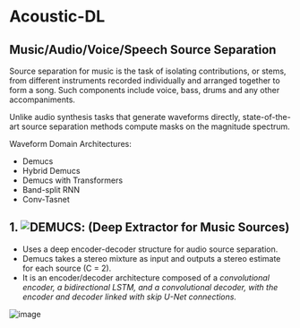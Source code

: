 # Acoustic-DL

## Music/Audio/Voice/Speech Source Separation

Source separation for music is the task of isolating contributions, or stems, from different instruments recorded individually and arranged together to form a song. Such
components include voice, bass, drums and any other accompaniments.

Unlike audio synthesis tasks that generate waveforms directly, state-of-the-art source separation methods compute masks on the magnitude spectrum.


Waveform Domain Architectures:
- Demucs
- Hybrid Demucs
- Demucs with Transformers
- Band-split RNN
- Conv-Tasnet

## 1. ![DEMUCS](https://arxiv.org/abs/1911.13254): (Deep Extractor for Music Sources)

- Uses a deep encoder-decoder structure for audio source separation.
- Demucs takes a stereo mixture as input and outputs a stereo estimate for each source (C = 2).
- It is an encoder/decoder architecture composed of a *convolutional encoder, a bidirectional LSTM, and a convolutional decoder, with the encoder and decoder
linked with skip U-Net connections.* 


![image](https://user-images.githubusercontent.com/129742046/230777568-c2ba40fa-d839-4300-9ba3-f3bc29eea57d.png)


